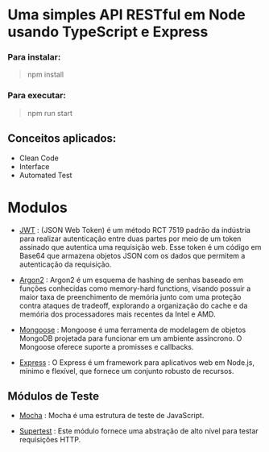 # Uma simples API RESTful em Node usando TypeScript e Express

### Para instalar:

> npm install

### Para executar:

> npm run start



## Conceitos aplicados:

* Clean Code
* Interface
* Automated Test


# Modulos

* [JWT](https://www.devmedia.com.br/como-o-jwt-funciona/40265) : (JSON Web Token) é um método RCT 7519 padrão da indústria para realizar autenticação entre duas partes por meio de um token assinado que autentica uma requisição web. Esse token é um código em Base64 que armazena objetos JSON com os dados que permitem a autenticação da requisição.

* [Argon2](https://sbseg2019.ime.usp.br/anais/196031.pdf) : Argon2 é um esquema de hashing de senhas baseado em funções conhecidas como memory-hard functions, visando possuir a maior taxa de preenchimento de memória junto com uma proteção contra ataques de tradeoff, explorando a organização do cache e da memória dos processadores mais recentes da Intel e AMD.

* [Mongoose](https://mongoosejs.com/) : Mongoose é uma ferramenta de modelagem de objetos MongoDB projetada para funcionar em um ambiente assíncrono. O Mongoose oferece suporte a promisses e callbacks.

* [Express](https://expressjs.com/pt-br/) : O Express é um framework para aplicativos web em Node.js, mínimo e flexível, que fornece um conjunto robusto de recursos.

## Módulos de Teste

* [Mocha](https://mochajs.org/) : Mocha é uma estrutura de teste de JavaScript.

* [Supertest](https://www.npmjs.com/package/supertest) :  Este módulo fornece uma abstração de alto nível para testar requisições HTTP.